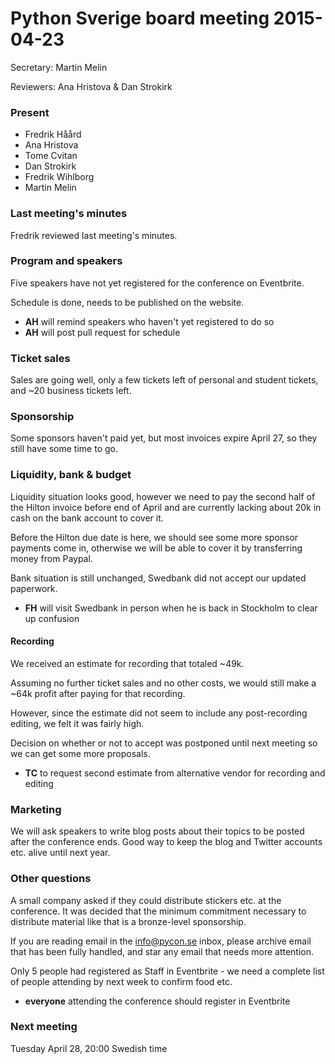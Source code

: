 # Python Sverige board meeting 2015-04-23

Secretary: Martin Melin

Reviewers: Ana Hristova & Dan Strokirk

### Present

- Fredrik Håård
- Ana Hristova
- Tome Cvitan
- Dan Strokirk
- Fredrik Wihlborg
- Martin Melin

### Last meeting's minutes

Fredrik reviewed last meeting's minutes.

### Program and speakers

Five speakers have not yet registered for the conference on Eventbrite.

Schedule is done, needs to be published on the website.

- **AH** will remind speakers who haven't yet registered to do so
- **AH** will post pull request for schedule

### Ticket sales

Sales are going well, only a few tickets left of personal and student tickets, and ~20 business tickets left.

### Sponsorship

Some sponsors haven't paid yet, but most invoices expire April 27, so they still have some time to go.

### Liquidity, bank & budget

Liquidity situation looks good, however we need to pay the second half of the Hilton invoice before end of April
and are currently lacking about 20k in cash on the bank account to cover it.

Before the Hilton due date is here, we should see some more sponsor payments come in, otherwise we will be able
to cover it by transferring money from Paypal.

Bank situation is still unchanged, Swedbank did not accept our updated paperwork.

- **FH** will visit Swedbank in person when he is back in Stockholm to clear up confusion

#### Recording

We received an estimate for recording that totaled ~49k.

Assuming no further ticket sales and no other costs, we would still make a ~64k profit after paying for that recording.

However, since the estimate did not seem to include any post-recording editing, we felt it was fairly high.

Decision on whether or not to accept was postponed until next meeting so we can get some more proposals.

- **TC** to request second estimate from alternative vendor for recording and editing

### Marketing

We will ask speakers to write blog posts about their topics to be posted after the conference ends. Good way to keep the blog and Twitter accounts etc. alive until next year.

### Other questions

A small company asked if they could distribute stickers etc. at the conference. It was decided that the minimum commitment
necessary to distribute material like that is a bronze-level sponsorship.

If you are reading email in the info@pycon.se inbox, please archive email that has been fully handled, and star any email that needs more attention.

Only 5 people had registered as Staff in Eventbrite - we need a complete list of people attending by next week to confirm food etc.

- **everyone** attending the conference should register in Eventbrite

### Next meeting

Tuesday April 28, 20:00 Swedish time
